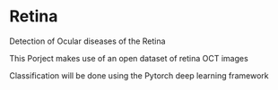 # Retina
Detection of Ocular diseases of the Retina

This Porject makes use of an open dataset of retina OCT images

Classification will be done using the Pytorch deep learning framework
